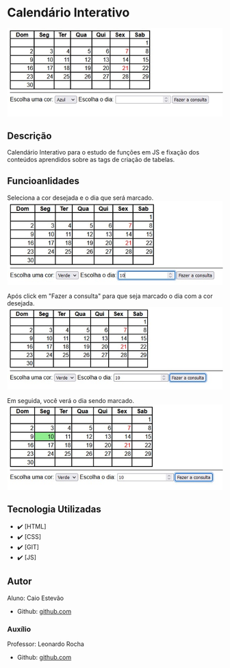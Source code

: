# Calendário Interativo
![Capa do Projeto](img/capa.jpg)

## Descrição
Calendário Interativo para o estudo de funções em JS e fixação dos conteúdos aprendidos sobre as tags de criação de tabelas.

## Funcioanlidades
Seleciona a cor desejada e o dia que será marcado.
![dia_e_cor](img/funcionalidades.jpg)

Após click em "Fazer a consulta" para que seja marcado o dia com a cor desejada.
![click](img/funcionalidades1.jpg)

Em seguida, você verá o dia sendo marcado.
![marcado](img/funcionalidades2.jpg)


## Tecnologia Utilizadas
- :heavy_check_mark: [HTML]
- :heavy_check_mark: [CSS]
- :heavy_check_mark: [GIT]
- :heavy_check_mark: [JS]

## Autor
Aluno: Caio Estevão
- Github: [github.com](https://github.com/Caioestevao1000)

### Auxílio
Professor: Leonardo Rocha
- Github: [github.com](https://github.com/LeonardoRochaMarista)

